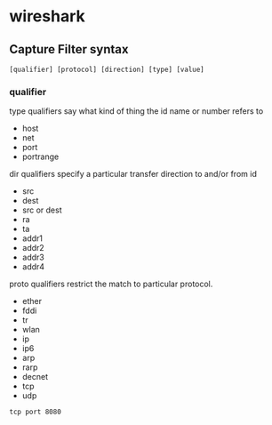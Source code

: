 # wireshark



## Capture Filter syntax
```
[qualifier] [protocol] [direction] [type] [value]
```
### qualifier

type qualifiers say what kind of thing the id name or number refers to 
* host
* net
* port
* portrange

dir qualifiers specify a particular transfer direction to and/or from id
* src
* dest
* src or dest
* ra
* ta 
* addr1
* addr2
* addr3
* addr4


proto qualifiers restrict the match to particular protocol.
* ether
* fddi
* tr
* wlan
* ip
* ip6
* arp
* rarp
* decnet
* tcp
* udp

```
tcp port 8080
```